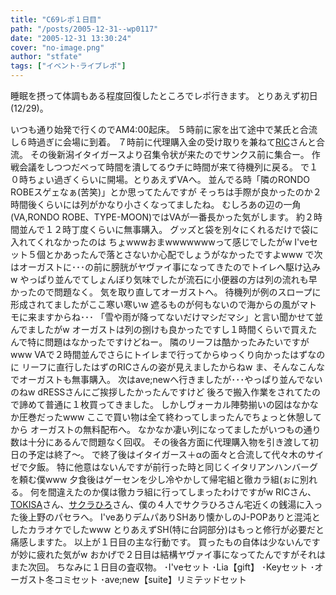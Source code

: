 ```yaml
---
title: "C69レポ１日目"
path: "/posts/2005-12-31--wp0117"
date: "2005-12-31 13:30:24"
cover: "no-image.png"
author: "stfate"
tags: ["イベント･ライブレポ"]
---
```


睡眠を摂って体調もある程度回復したところでレポ行きます。
とりあえず初日(12/29)。

<!--more-->
いつも通り始発で行くのでAM4:00起床。
５時前に家を出て途中で某氏と合流し６時過ぎに会場に到着。
７時前に代理購入金の受け取りを兼ねて<a href="http://ric-k.mo-blog.jp/" target="_blank">RIC</a>さんと合流。
その後新潟イタイガースより召集令状が来たのでサンクス前に集合ー。
作戦会議をしつつだべって時間を潰してるウチに時間が来て待機列に戻る。
で１０時ちょい過ぎくらいに開場。とりあえずVAへ。
並んでる時「隣のRONDO ROBEスゲェなぁ(苦笑)」とか思ってたんですが
そっちは手際が良かったのか２時間後くらいには列がかなり小さくなってましたね。
むしろあの辺の一角(VA,RONDO ROBE、TYPE-MOON)ではVAが一番長かった気がします。
約２時間並んで１２時丁度くらいに無事購入。
グッズと袋を別々にくれるだけで袋に入れてくれなかったのは
ちょwwwおまwwwwwwwって感じでしたがw
I'veセット５個とかあったんで落とさないか心配でしょうがなかったですよwww
で次はオーガストに･･･の前に膀胱がヤヴァイ事になってきたのでトイレへ駆け込みw
やっぱり並んでてしょんぼり気味でしたが流石に小便器の方は列の流れも早かったので問題なく。
気を取り直してオーガストへ。
待機列が例のスロープに形成されてましたがここ寒い寒いw
遮るものが何もないので海からの風がマトモに来ますからね･･･
「雪や雨が降ってないだけマシだマシ」と言い聞かせて並んでましたがw
オーガストは列の捌けも良かったですし１時間くらいで買えたんで特に問題はなかったですけどねー。
隣のリーフは酷かったみたいですがwww
VAで２時間並んでさらにトイレまで行ってからゆっくり向かったはずなのに
リーフに直行したはずのRICさんの姿が見えましたからねw
ま、そんなこんなでオーガストも無事購入。
次はave;newへ行きましたが･･･やっぱり並んでないのねw
dRESSさんにご挨拶したかったんですけど
後ろで搬入作業をされてたので諦めて普通に１枚買ってきました。
しかしヴォーカル陣勢揃いの図はなかなか圧巻だったwww
ここで買い物は全て終わってしまったんでちょっと休憩してから
オーガストの無料配布へ。
なかなか凄い列になってましたがいつもの通り数は十分にあるんで問題なく回収。
その後各方面に代理購入物を引き渡して初日の予定は終了〜。
で終了後はイタイガース＋αの面々と合流して代々木のサイゼで夕飯。
特に他意はないんですが前行った時と同じくイタリアンハンバーグを頼む僕www
夕食後はゲーセンを少し冷やかして帰宅組と徹カラ組(ぉに別れる。
何を間違えたのか僕は徹カラ組に行ってしまったわけですがw
RICさん、<a href="http://genesis.fc2web.com/" target="_blank">TOKISA</a>さん、<a href="http://www.torinouta.net/" target="_blank">サクラひろ</a>さん、僕の４人でサクラひろさん宅近くの銭湯に入った後上野のパセラへ。
I'veありデムパありSHあり懐かしのJ-POPありと混沌としたカラオケでしたwww
とりあえずSH(特に台詞部分)はもっと修行が必要だと痛感しますた。
以上が１日目の主な行動です。
買ったもの自体は少ないんですが妙に疲れた気がw
おかげで２日目は結構ヤヴァイ事になってたんですがそれはまた次回。
ちなみに１日目の査収物。
･I'veセット
･Lia【gift】
･Keyセット
･オーガスト冬コミセット
･ave;new【suite】リミテッドセット
